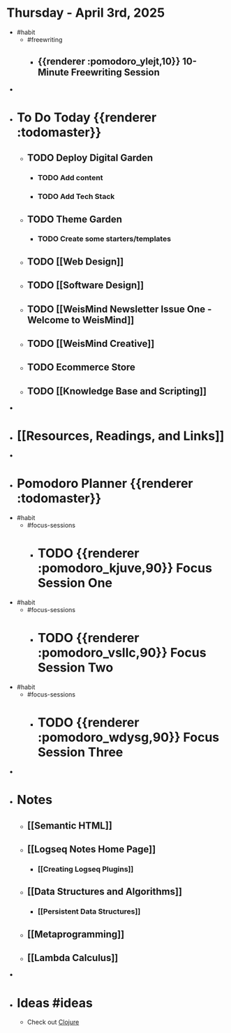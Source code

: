 # Thursday - April 3rd, 2025
- #habit
	- #freewriting
		- ## {{renderer :pomodoro_ylejt,10}} 10-Minute Freewriting Session
-
- # To Do Today {{renderer :todomaster}}
	- ## TODO Deploy Digital Garden
		- ### TODO Add content
		- ### TODO Add Tech Stack
	- ## TODO Theme Garden
		- ### TODO Create some starters/templates
	- ## TODO [[Web Design]]
	- ## TODO [[Software Design]]
	- ## TODO [[WeisMind Newsletter Issue One - Welcome to WeisMind]]
	- ## TODO [[WeisMind Creative]]
	- ## TODO Ecommerce Store
	- ## TODO [[Knowledge Base and Scripting]]
-
- # [[Resources, Readings, and Links]]
-
- # Pomodoro Planner {{renderer :todomaster}}
- #habit
	- #focus-sessions
		- # TODO {{renderer :pomodoro_kjuve,90}} Focus Session One
- #habit
	- #focus-sessions
		- # TODO {{renderer :pomodoro_vsllc,90}} Focus Session Two
- #habit
	- #focus-sessions
		- # TODO {{renderer :pomodoro_wdysg,90}} Focus Session Three
-
- # Notes
	- ## [[Semantic HTML]]
	- ## [[Logseq Notes Home Page]]
		- ### [[Creating Logseq Plugins]]
	- ## [[Data Structures and Algorithms]]
		- ### [[Persistent Data Structures]]
	- ## [[Metaprogramming]]
	- ## [[Lambda Calculus]]
-
- # Ideas #ideas
	- Check out [Clojure](https://clojure.org/)